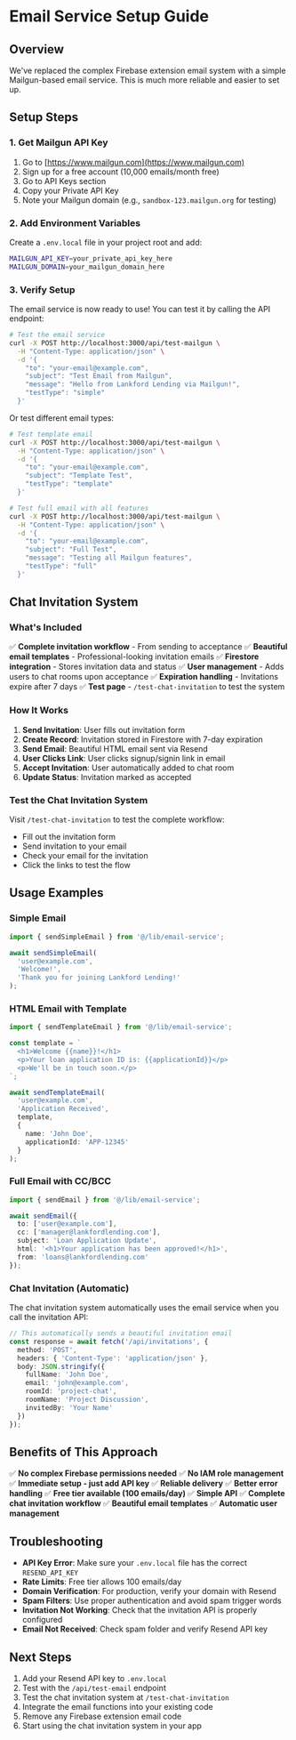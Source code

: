 # Email Service Setup Guide

## Overview
We've replaced the complex Firebase extension email system with a simple Mailgun-based email service. This is much more reliable and easier to set up.

## Setup Steps

### 1. Get Mailgun API Key
1. Go to [https://www.mailgun.com](https://www.mailgun.com)
2. Sign up for a free account (10,000 emails/month free)
3. Go to API Keys section
4. Copy your Private API Key
5. Note your Mailgun domain (e.g., `sandbox-123.mailgun.org` for testing)

### 2. Add Environment Variables
Create a `.env.local` file in your project root and add:
```bash
MAILGUN_API_KEY=your_private_api_key_here
MAILGUN_DOMAIN=your_mailgun_domain_here
```

### 3. Verify Setup
The email service is now ready to use! You can test it by calling the API endpoint:

```bash
# Test the email service
curl -X POST http://localhost:3000/api/test-mailgun \
  -H "Content-Type: application/json" \
  -d '{
    "to": "your-email@example.com",
    "subject": "Test Email from Mailgun",
    "message": "Hello from Lankford Lending via Mailgun!",
    "testType": "simple"
  }'
```

Or test different email types:
```bash
# Test template email
curl -X POST http://localhost:3000/api/test-mailgun \
  -H "Content-Type: application/json" \
  -d '{
    "to": "your-email@example.com",
    "subject": "Template Test",
    "testType": "template"
  }'

# Test full email with all features
curl -X POST http://localhost:3000/api/test-mailgun \
  -H "Content-Type: application/json" \
  -d '{
    "to": "your-email@example.com",
    "subject": "Full Test",
    "message": "Testing all Mailgun features",
    "testType": "full"
  }'
```

## Chat Invitation System

### What's Included
✅ **Complete invitation workflow** - From sending to acceptance
✅ **Beautiful email templates** - Professional-looking invitation emails
✅ **Firestore integration** - Stores invitation data and status
✅ **User management** - Adds users to chat rooms upon acceptance
✅ **Expiration handling** - Invitations expire after 7 days
✅ **Test page** - `/test-chat-invitation` to test the system

### How It Works
1. **Send Invitation**: User fills out invitation form
2. **Create Record**: Invitation stored in Firestore with 7-day expiration
3. **Send Email**: Beautiful HTML email sent via Resend
4. **User Clicks Link**: User clicks signup/signin link in email
5. **Accept Invitation**: User automatically added to chat room
6. **Update Status**: Invitation marked as accepted

### Test the Chat Invitation System
Visit `/test-chat-invitation` to test the complete workflow:
- Fill out the invitation form
- Send invitation to your email
- Check your email for the invitation
- Click the links to test the flow

## Usage Examples

### Simple Email
```typescript
import { sendSimpleEmail } from '@/lib/email-service';

await sendSimpleEmail(
  'user@example.com',
  'Welcome!',
  'Thank you for joining Lankford Lending!'
);
```

### HTML Email with Template
```typescript
import { sendTemplateEmail } from '@/lib/email-service';

const template = `
  <h1>Welcome {{name}}!</h1>
  <p>Your loan application ID is: {{applicationId}}</p>
  <p>We'll be in touch soon.</p>
`;

await sendTemplateEmail(
  'user@example.com',
  'Application Received',
  template,
  {
    name: 'John Doe',
    applicationId: 'APP-12345'
  }
);
```

### Full Email with CC/BCC
```typescript
import { sendEmail } from '@/lib/email-service';

await sendEmail({
  to: ['user@example.com'],
  cc: ['manager@lankfordlending.com'],
  subject: 'Loan Application Update',
  html: '<h1>Your application has been approved!</h1>',
  from: 'loans@lankfordlending.com'
});
```

### Chat Invitation (Automatic)
The chat invitation system automatically uses the email service when you call the invitation API:

```typescript
// This automatically sends a beautiful invitation email
const response = await fetch('/api/invitations', {
  method: 'POST',
  headers: { 'Content-Type': 'application/json' },
  body: JSON.stringify({
    fullName: 'John Doe',
    email: 'john@example.com',
    roomId: 'project-chat',
    roomName: 'Project Discussion',
    invitedBy: 'Your Name'
  })
});
```

## Benefits of This Approach

✅ **No complex Firebase permissions needed**
✅ **No IAM role management**
✅ **Immediate setup - just add API key**
✅ **Reliable delivery**
✅ **Better error handling**
✅ **Free tier available (100 emails/day)**
✅ **Simple API**
✅ **Complete chat invitation workflow**
✅ **Beautiful email templates**
✅ **Automatic user management**

## Troubleshooting

- **API Key Error**: Make sure your `.env.local` file has the correct `RESEND_API_KEY`
- **Rate Limits**: Free tier allows 100 emails/day
- **Domain Verification**: For production, verify your domain with Resend
- **Spam Filters**: Use proper authentication and avoid spam trigger words
- **Invitation Not Working**: Check that the invitation API is properly configured
- **Email Not Received**: Check spam folder and verify Resend API key

## Next Steps

1. Add your Resend API key to `.env.local`
2. Test with the `/api/test-email` endpoint
3. Test the chat invitation system at `/test-chat-invitation`
4. Integrate the email functions into your existing code
5. Remove any Firebase extension email code
6. Start using the chat invitation system in your app
